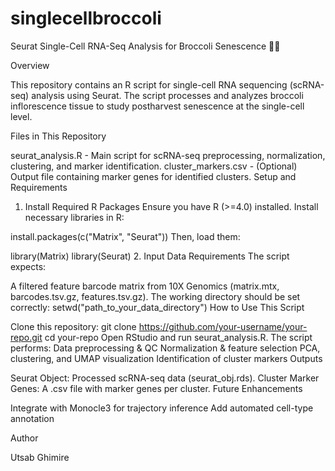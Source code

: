 # singlecellbroccoli
Seurat Single-Cell RNA-Seq Analysis for Broccoli Senescence 🌱🔬

Overview

This repository contains an R script for single-cell RNA sequencing (scRNA-seq) analysis using Seurat. The script processes and analyzes broccoli inflorescence tissue to study postharvest senescence at the single-cell level.

Files in This Repository

seurat_analysis.R - Main script for scRNA-seq preprocessing, normalization, clustering, and marker identification.
cluster_markers.csv - (Optional) Output file containing marker genes for identified clusters.
Setup and Requirements

1. Install Required R Packages
Ensure you have R (>=4.0) installed. Install necessary libraries in R:

install.packages(c("Matrix", "Seurat"))
Then, load them:

library(Matrix)
library(Seurat)
2. Input Data Requirements
The script expects:

A filtered feature barcode matrix from 10X Genomics (matrix.mtx, barcodes.tsv.gz, features.tsv.gz).
The working directory should be set correctly:
setwd("path_to_your_data_directory")
How to Use This Script

Clone this repository:
git clone https://github.com/your-username/your-repo.git
cd your-repo
Open RStudio and run seurat_analysis.R.
The script performs:
Data preprocessing & QC
Normalization & feature selection
PCA, clustering, and UMAP visualization
Identification of cluster markers
Outputs

Seurat Object: Processed scRNA-seq data (seurat_obj.rds).
Cluster Marker Genes: A .csv file with marker genes per cluster.
Future Enhancements

Integrate with Monocle3 for trajectory inference
Add automated cell-type annotation

Author

Utsab Ghimire
